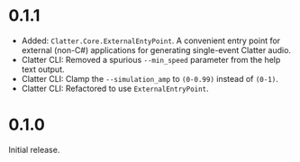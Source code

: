 # 0.1.1

- Added: `Clatter.Core.ExternalEntyPoint`. A convenient entry point for external (non-C#) applications for generating single-event Clatter audio.
- Clatter CLI: Removed a spurious `--min_speed` parameter from the help text output.
- Clatter CLI: Clamp the `--simulation_amp` to `(0-0.99)` instead of `(0-1)`.
- Clatter CLI: Refactored to use `ExternalEntryPoint`.

# 0.1.0

Initial release.
